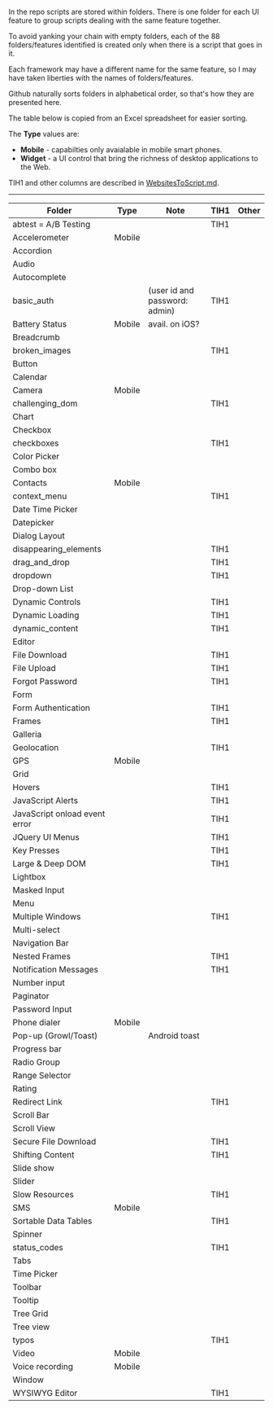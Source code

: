 In the repo scripts are stored within folders.
There is one folder for each UI feature
to group scripts dealing with the same feature together.

To avoid yanking your chain with empty folders, each of the 88 folders/features identified 
is created only when there is a script that goes in it.

Each framework may have a different name for the same feature,
so I may have taken liberties with the names of folders/features.

Github naturally sorts folders in alphabetical order, so that's how they are presented here.

The table below is copied from an Excel spreadsheet for easier sorting.

The **Type** values are:

 * **Mobile** - capabilties only avaialable in mobile smart phones.
 * **Widget** - a UI control that bring the richness of desktop applications to the Web.

TIH1 and other columns are described in [WebsitesToScript.md](WebsitesToScript.md).

<hr />

|	Folder	|	Type	|	Note	|	TIH1	|	Other	|
|	---------	|	------	|	-------	|	----	|	----	|
|	abtest = A/B Testing	|		|		|	TIH1	|		|
|	Accelerometer	|	Mobile	|		|		|		|
|	Accordion	|		|		|		|		|
|	Audio	|		|		|		|		|
|	Autocomplete	|		|		|		|		|
|	basic_auth	|		|	 (user id and password: admin)	|	TIH1	|		|
|	Battery Status	|	Mobile	|	avail. on iOS?	|		|		|
|	Breadcrumb	|		|		|		|		|
|	broken_images	|		|		|	TIH1	|		|
|	Button	|		|		|		|		|
|	Calendar	|		|		|		|		|
|	Camera	|	Mobile	|		|		|		|
|	challenging_dom	|		|		|	TIH1	|		|
|	Chart	|		|		|		|		|
|	Checkbox	|		|		|		|		|
|	checkboxes	|		|		|	TIH1	|		|
|	Color Picker	|		|		|		|		|
|	Combo box	|		|		|		|		|
|	Contacts	|	Mobile	|		|		|		|
|	context_menu	|		|		|	TIH1	|		|
|	Date Time Picker	|		|		|		|		|
|	Datepicker	|		|		|		|		|
|	Dialog Layout	|		|		|		|		|
|	disappearing_elements	|		|		|	TIH1	|		|
|	drag_and_drop	|		|		|	TIH1	|		|
|	dropdown	|		|		|	TIH1	|		|
|	Drop-down List	|		|		|		|		|
|	Dynamic Controls	|		|		|	TIH1	|		|
|	Dynamic Loading	|		|		|	TIH1	|		|
|	dynamic_content	|		|		|	TIH1	|		|
|	Editor	|		|		|		|		|
|	File Download	|		|		|	TIH1	|		|
|	File Upload	|		|		|	TIH1	|		|
|	Forgot Password	|		|		|	TIH1	|		|
|	Form	|		|		|		|		|
|	Form Authentication	|		|		|	TIH1	|		|
|	Frames	|		|		|	TIH1	|		|
|	Galleria	|		|		|		|		|
|	Geolocation	|		|		|	TIH1	|		|
|	GPS	|	Mobile	|		|		|		|
|	Grid	|		|		|		|		|
|	Hovers	|		|		|	TIH1	|		|
|	JavaScript Alerts	|		|		|	TIH1	|		|
|	JavaScript onload event error	|		|		|	TIH1	|		|
|	JQuery UI Menus	|		|		|	TIH1	|		|
|	Key Presses	|		|		|	TIH1	|		|
|	Large & Deep DOM	|		|		|	TIH1	|		|
|	Lightbox	|		|		|		|		|
|	Masked Input	|		|		|		|		|
|	Menu	|		|		|		|		|
|	Multiple Windows	|		|		|	TIH1	|		|
|	Multi-select	|		|		|		|		|
|	Navigation Bar	|		|		|		|		|
|	Nested Frames	|		|		|	TIH1	|		|
|	Notification Messages	|		|		|	TIH1	|		|
|	Number input	|		|		|		|		|
|	Paginator	|		|		|		|		|
|	Password Input	|		|		|		|		|
|	Phone dialer	|	Mobile	|		|		|		|
|	Pop-up (Growl/Toast)	|		|	Android toast	|		|		|
|	Progress bar	|		|		|		|		|
|	Radio Group	|		|		|		|		|
|	Range Selector	|		|		|		|		|
|	Rating	|		|		|		|		|
|	Redirect Link	|		|		|	TIH1	|		|
|	Scroll Bar	|		|		|		|		|
|	Scroll View	|		|		|		|		|
|	Secure File Download	|		|		|	TIH1	|		|
|	Shifting Content	|		|		|	TIH1	|		|
|	Slide show	|		|		|		|		|
|	Slider	|		|		|		|		|
|	Slow Resources	|		|		|	TIH1	|		|
|	SMS	|	Mobile	|		|		|		|
|	Sortable Data Tables	|		|		|	TIH1	|		|
|	Spinner	|		|		|		|		|
|	status_codes	|		|		|	TIH1	|		|
|	Tabs	|		|		|		|		|
|	Time Picker	|		|		|		|		|
|	Toolbar	|		|		|		|		|
|	Tooltip	|		|		|		|		|
|	Tree Grid	|		|		|		|		|
|	Tree view	|		|		|		|		|
|	typos	|		|		|	TIH1	|		|
|	Video	|	Mobile	|		|		|		|
|	Voice recording	|	Mobile	|		|		|		|
|	Window	|		|		|		|		|
|	WYSIWYG Editor	|		|		|	TIH1	|		|
